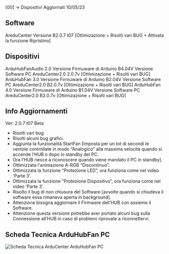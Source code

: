 [00] -> Dispositivi Aggiornati  10/05/23  

## Software
AreduCenter  Versione B2.0.7 t07 [Ottimizazione + Risolti vari BUG + Attivata la funzione Ripristino]  

## Dispositivi                               
ArduHubFanAudio 2.0 Versione Firmuware di Arduino B4.04V Versione Software PC AreduCenter2.0 2.0.7v [Ottimizazione + Risolti vari BUG]
ArduHubFan 3.0 Versione Firmuware di Arduino B2.04V Versione Software PC AreduCenter2.0 B2.0.7v [Ottimizazione + Risolti vari BUG]
ArduHubFan 4.0 Versione Firmuware di Arduino B1.04V Versione Software PC AreduCenter2.0 B2.0.7v [Ottimizazione + Risolti vari BUG]

## Info Aggiornamenti
Ver: 2.0.7 t07 Beta
- Risolti vari bug.
- Risolti alcuni bug grafici.
- Aggiunta la funzionalità StartFan [Imposta per un tot di secondi le ventole controllate in modo “Analogico” alla massima velocità quando si accende l’HUB o dopo lo standby del PC.
- Ora l’HUB riesce a riconoscere quando viene mandato il PC in standby].
- Ottimizzata l'animazione A-RGB “Discontinuo”.
- Ottimizzata la funzione “Protezione LED”, ora funziona come nel video 'Parte 3'.
- Ottimizzata la funzione “Protezione Dispositivo”, ora funziona come nel video 'Parte 3'.
- Risolto il bug di non chiusura del Software [avvolte quando si chiudeva il software essa rimaneva aperta in background].
- Attenzione bisogna aggiornare il Firmware dell’HUB con assieme il Software.
- Attenzione questa versione potrebbe aver portato alcuni bug sulla Connessione all’HUB in caso di problemi riprovate a riconnettervi.

## Scheda Tecnica ArduHubFan PC
![Scheda Tecnica ArduCenter ArduHubFan PC](https://user-images.githubusercontent.com/76437833/226737407-9d30d4f6-7207-4f55-8824-64b31325b2ff.png)
